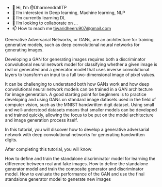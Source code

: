 - 👋 Hi, I’m @DharmendraIITP
- 👀 I’m interested in Deep learning, Machine learning, NLP
- 🌱 I’m currently learning DL
- 💞️ I’m looking to collaborate on ...
- 📫 How to reach me tiwaridheeru907@gmail.com

<!---
DharmendraIITP/DharmendraIITP is a ✨ special ✨ repository because its `README.md` (this file) appears on your GitHub profile.
You can click the Preview link to take a look at your changes.
--->
Generative Adversarial Networks, or GANs, are an architecture for training generative models, such as deep convolutional neural networks for generating images.

Developing a GAN for generating images requires both a discriminator convolutional neural network model for classifying whether a given image is real or generated and a generator model that uses inverse convolutional layers to transform an input to a full two-dimensional image of pixel values.

It can be challenging to understand both how GANs work and how deep convolutional neural network models can be trained in a GAN architecture for image generation. A good starting point for beginners is to practice developing and using GANs on standard image datasets used in the field of computer vision, such as the MNIST handwritten digit dataset. Using small and well-understood datasets means that smaller models can be developed and trained quickly, allowing the focus to be put on the model architecture and image generation process itself.

In this tutorial, you will discover how to develop a generative adversarial network with deep convolutional networks for generating handwritten digits.

After completing this tutorial, you will know:

How to define and train the standalone discriminator model for learning the difference between real and fake images.
How to define the standalone generator model and train the composite generator and discriminator model.
How to evaluate the performance of the GAN and use the final standalone generator model to generate new images
